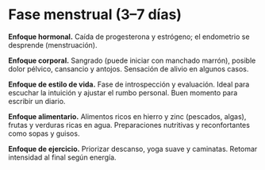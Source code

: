 # Fase menstrual (3–7 días)

**Enfoque hormonal.** Caída de progesterona y estrógeno; el endometrio se desprende (menstruación).

**Enfoque corporal.** Sangrado (puede iniciar con manchado marrón), posible dolor pélvico, cansancio y antojos. Sensación de alivio en algunos casos.

**Enfoque de estilo de vida.** Fase de introspección y evaluación. Ideal para escuchar la intuición y ajustar el rumbo personal. Buen momento para escribir un diario.

**Enfoque alimentario.** Alimentos ricos en hierro y zinc (pescados, algas), frutas y verduras ricas en agua. Preparaciones nutritivas y reconfortantes como sopas y guisos.

**Enfoque de ejercicio.** Priorizar descanso, yoga suave y caminatas. Retomar intensidad al final según energía.
